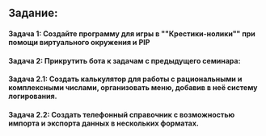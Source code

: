 ## Задание:

#### Задача 1: Создайте программу для игры в ""Крестики-нолики"" при помощи виртуального окружения и PIP

#### Задача 2: Прикрутить бота к задачам с предыдущего семинара:

#### Задача 2.1: Создать калькулятор для работы с рациональными и комплексными числами, организовать меню, добавив в неё систему логирования.

#### Задача 2.2: Создать телефонный справочник с возможностью импорта и экспорта данных в нескольких форматах.


